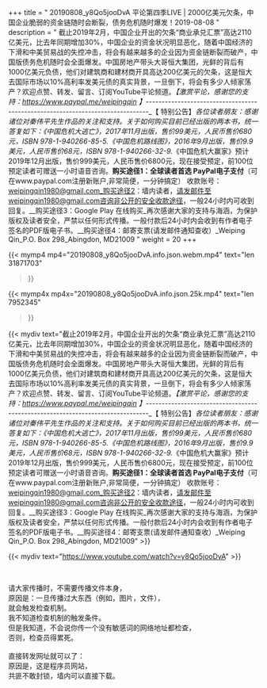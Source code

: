+++
title = " 20190808_y8Qo5jooDvA 平论第四季LIVE | 2000亿美元欠条，中国企业脆弱的资金链随时会断裂，债务危机随时爆发！2019-08-08 "
description = " 截止2019年2月，中国企业开出的欠条“商业承兑汇票”高达2110亿美元，比去年同期增加30%，中国企业的资金状况明显恶化，随着中国经济的下滑和中美贸易战的失控冲击，将会有越来越多的企业因为资金链断裂而破产，中国版债务危机随时会全面爆发。中国房地产带头大哥恒大集团，光鲜的背后有1000亿美元负债，他们对建筑商和建材商开具高达200亿美元的欠条，这是恒大去国际市场以10%高利率发美元债的真实背景，一旦倒下，将会有多少人倾家荡产？欢迎点赞、转发、留言、订阅YouTube平论频道。_【激赏平论，感谢您的支持：https://www.paypal.me/weipingqin 】_-------------------------------------------------------------------------------_【 特别公告】_各位读者朋友：_感谢诸位对秦伟平先生作品的关注和支持。_关于如何购买目前已经出版的两本书，统一答复如下：_《中国危机大逃亡》，2017年11月出版，售价99美元，人民币售价680元，ISBN 978-1-940266-85-5._《中国危机路线图》，2016年9月出版，售价9.9美元，人民币售价68元，ISBN 978-1-940266-32-9._《中国危机大赢家》预计2019年12月出版，售价999美元，人民币售价6800元，现在接受预定，前100位预定读者可赠送一小时语音咨询。__购买途径1：全球读者首选 PayPal电子支付__（可在www.paypal.com注册新账户,非常简便，一分钟搞定）     收款账号：weipingqin1980@gmail.com_购买途径2：墙内读者，请发邮件至weipingqin1980@gmail.com咨询非公开的安全收款途径，一般24小时内可收到回复。__购买途径3：Google Play 在线购买_再次感谢大家的支持与海涵，为保护版权及读者安全，严禁以任何形式传播。一般付款后24小时内会收到有作者电子签名的PDF版电子书。__购买途径4：邮寄支票(请发邮件通知查收）_Weiping Qin_P.O. Box 298_Abingdon, MD21009 "
weight = 20
+++

{{< mymp4 mp4="20190808_y8Qo5jooDvA.info.json.webm.mp4" 
text="len 31871703"
>}}

{{< mymp4x  mp4x="20190808_y8Qo5jooDvA.info.json.25k.mp4"
text="len 7952345"
>}}


{{< mydiv text="截止2019年2月，中国企业开出的欠条“商业承兑汇票”高达2110亿美元，比去年同期增加30%，中国企业的资金状况明显恶化，随着中国经济的下滑和中美贸易战的失控冲击，将会有越来越多的企业因为资金链断裂而破产，中国版债务危机随时会全面爆发。中国房地产带头大哥恒大集团，光鲜的背后有1000亿美元负债，他们对建筑商和建材商开具高达200亿美元的欠条，这是恒大去国际市场以10%高利率发美元债的真实背景，一旦倒下，将会有多少人倾家荡产？欢迎点赞、转发、留言、订阅YouTube平论频道。_【激赏平论，感谢您的支持：https://www.paypal.me/weipingqin 】_-------------------------------------------------------------------------------_【 特别公告】_各位读者朋友：_感谢诸位对秦伟平先生作品的关注和支持。_关于如何购买目前已经出版的两本书，统一答复如下：_《中国危机大逃亡》，2017年11月出版，售价99美元，人民币售价680元，ISBN 978-1-940266-85-5._《中国危机路线图》，2016年9月出版，售价9.9美元，人民币售价68元，ISBN 978-1-940266-32-9._《中国危机大赢家》预计2019年12月出版，售价999美元，人民币售价6800元，现在接受预定，前100位预定读者可赠送一小时语音咨询。__购买途径1：全球读者首选 PayPal电子支付__（可在www.paypal.com注册新账户,非常简便，一分钟搞定）     收款账号：weipingqin1980@gmail.com_购买途径2：墙内读者，请发邮件至weipingqin1980@gmail.com咨询非公开的安全收款途径，一般24小时内可收到回复。__购买途径3：Google Play 在线购买_再次感谢大家的支持与海涵，为保护版权及读者安全，严禁以任何形式传播。一般付款后24小时内会收到有作者电子签名的PDF版电子书。__购买途径4：邮寄支票(请发邮件通知查收）_Weiping Qin_P.O. Box 298_Abingdon, MD21009" >}}
<br>

{{< mydiv text="https://www.youtube.com/watch?v=y8Qo5jooDvA" >}}


<br>

请大家传播时，不需要传播文件本身，<br>
原因是：一旦传播过大东西（例如，图片，文件），<br>
就会触发检查机制。<br>
我不知道检查机制的触发条件。<br>
但是我知道，不会说你传一个没有敏感词的网络地址都检查，<br>
否则，检查员得累死。<br><br>
直接转发网址就可以了：<br>
原因是，这是程序员网站，<br>
共匪不敢封锁，墙内可以直接下载。


